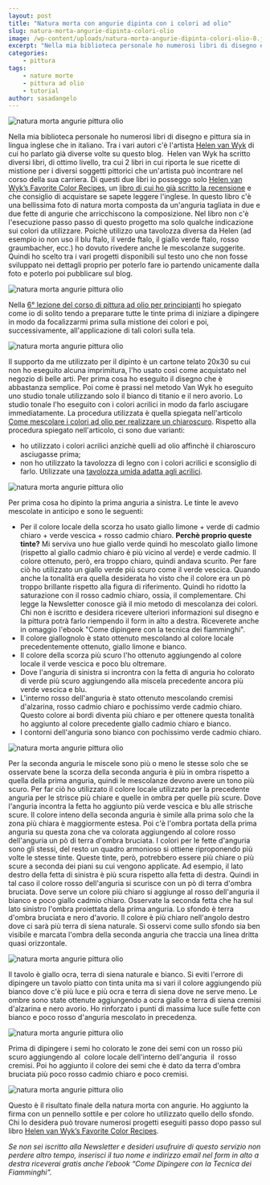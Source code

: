 ```yaml
---
layout: post
title: "Natura morta con angurie dipinta con i colori ad olio"
slug: natura-morta-angurie-dipinta-colori-olio
image: /wp-content/uploads/natura-morta-angurie-dipinta-colori-olio-8.jpg
excerpt: "Nella mia biblioteca personale ho numerosi libri di disegno e pittura sia in lingua inglese che in italiano. Tra i vari autori c&#039;è l&#039;artista Helen van Wyk"
categories:
    - pittura
tags:
    - nature morte
    - pittura ad olio
    - tutorial
author: sasadangelo
---
```


![natura morta angurie pittura olio](https://www.disegnoepittura.it/wp-content/uploads/natura-morta-angurie-dipinta-colori-olio-8.jpg "natura morta angurie pittura olio")

Nella mia biblioteca personale ho numerosi libri di disegno e pittura sia in lingua inglese che in italiano. Tra i vari autori c'è l'artista [Helen van Wyk](https://www.disegnoepittura.it/helen-van-wyk/) di cui ho parlato già diverse volte su questo blog.  Helen van Wyk ha scritto diversi libri, di ottimo livello, tra cui 2 libri in cui riporta le sue ricette di mistione per i diversi soggetti pittorici che un'artista può incontrare nel corso della sua carriera. Di questi due libri io posseggo solo [Helen van Wyk’s Favorite Color Recipes](https://www.amazon.com/Helen-Wyks-Favorite-Color-Recipes/dp/0929552172), un [libro di cui ho già scritto la recensione](https://www.disegnoepittura.it/helen-van-wyk-favorite-color-recipes/) e che consiglio di acquistare se sapete leggere l'inglese. In questo libro c'è una bellissima foto di natura morta composta da un'anguria tagliata in due e due fette di angurie che arricchiscono la composizione. Nel libro non c'è l'esecuzione passo passo di questo progetto ma solo qualche indicazione sui colori da utilizzare. Poichè utilizzo una tavolozza diversa da Helen (ad esempio io non uso il blu ftalo, il verde ftalo, il giallo verde ftalo, rosso graumbacher, ecc.) ho dovuto rivedere anche le mescolanze suggerite. Quindi ho scelto tra i vari progetti disponibili sul testo uno che non fosse sviluppato nei dettagli proprio per poterlo fare io partendo unicamente dalla foto e poterlo poi pubblicare sul blog.

![natura morta angurie pittura olio](https://www.disegnoepittura.it/wp-content/uploads/natura-morta-angurie-olio-1.jpg "natura morta angurie pittura olio")

Nella [6° lezione del corso di pittura ad olio per principianti](https://www.disegnoepittura.it/corso-pittura-olio-artisti-principianti-6/) ho spiegato come io di solito tendo a preparare tutte le tinte prima di iniziare a dipingere in modo da focalizzarmi prima sulla mistione dei colori e poi, successivamente, all'applicazione di tali colori sulla tela.

![natura morta angurie pittura olio](https://www.disegnoepittura.it/wp-content/uploads/natura-morta-angurie-olio-2.jpg "natura morta angurie pittura olio")

Il supporto da me utilizzato per il dipinto è un cartone telato 20x30 su cui non ho eseguito alcuna imprimitura, l'ho usato così come acquistato nel negozio di belle arti. Per prima cosa ho eseguito il disegno che è abbastanza semplice. Poi come è prassi nel metodo Van Wyk ho eseguito uno studio tonale utilizzando solo il bianco di titanio e il nero avorio. Lo studio tonale l'ho eseguito con i colori acrilici in modo da farlo asciugare immediatamente. La procedura utilizzata è quella spiegata nell'articolo [Come mescolare i colori ad olio per realizzare un chiaroscuro](https://www.disegnoepittura.it/come-mescolare-colori-realizzare-chiaroscuro/). Rispetto alla procedura spiegato nell'articolo, ci sono due varianti:

- ho utilizzato i colori acrilici anzichè quelli ad olio affinchè il chiaroscuro asciugasse prima;
- non ho utilizzato la tavolozza di legno con i colori acrilici e sconsiglio di farlo. Utilizzate una [tavolozza umida adatta agli acrilici](https://www.disegnoepittura.it/colori-acrilici/).

![natura morta angurie pittura olio](https://www.disegnoepittura.it/wp-content/uploads/natura-morta-angurie-olio-3.jpg "natura morta angurie pittura olio")

Per prima cosa ho dipinto la prima anguria a sinistra. Le tinte le avevo mescolate in anticipo e sono le seguenti:

- Per il colore locale della scorza ho usato giallo limone + verde di cadmio chiaro + verde vescica + rosso cadmio chiaro. **Perchè proprio queste tinte?** Mi serviva uno hue giallo verde quindi ho mescolato giallo limone (rispetto al giallo cadmio chiaro è più vicino al verde) e verde cadmio. Il colore ottenuto, però, era troppo chiaro, quindi andava scurito. Per fare ciò ho utilizzato un giallo verde più scuro come il verde vescica. Quando anche la tonalità era quella desiderata ho visto che il colore era un pò troppo brillante rispetto alla figura di riferimento. Quindi ho ridotto la saturazione con il rosso cadmio chiaro, ossia, il complementare. Chi legge la Newsletter conosce già il mio metodo di mescolanza dei colori. Chi non è iscritto e desidera ricevere ulteriori informazioni sul disegno e la pittura potrà farlo riempendo il form in alto a destra. Riceverete anche in omaggio l'ebook "Come dipingere con la tecnica dei fiamminghi".
- Il colore giallognolo è stato ottenuto mescolando al colore locale precedentemente ottenuto, giallo limone e bianco.
- Il colore della scorza più scuro l'ho ottenuto aggiungendo al colore locale il verde vescica e poco blu oltremare.
- Dove l'anguria di sinistra si incrontra con la fetta di anguria ho colorato di verde più scuro aggiungendo alla miscela precedente ancora più verde vescica e blu.
- L'interno rosso dell'anguria è stato ottenuto mescolando cremisi d'alzarina, rosso cadmio chiaro e pochissimo verde cadmio chiaro.  Questo colore ai bordi diventa più chiaro e per ottenere questa tonalità ho aggiunto al colore precedente giallo cadmio chiaro e bianco.
- I contorni dell'anguria sono bianco con pochissimo verde cadmio chiaro.

![natura morta angurie pittura olio](https://www.disegnoepittura.it/wp-content/uploads/natura-morta-angurie-olio-4.jpg "natura morta angurie pittura olio")

Per la seconda anguria le miscele sono più o meno le stesse solo che se osservate bene la scorza della seconda anguria è più in ombra rispetto a quella della prima anguria, quindi le mescolanze devono avere un tono più scuro. Per far ciò ho utilizzato il colore locale utilizzato per la precedente anguria per le strisce più chiare e quelle in ombra per quelle più scure. Dove l'anguria incontra la fetta ho aggiunto più verde vescica e blu alle strische scure. Il colore inteno della seconda anguria è simile alla prima solo che la zona più chiara è maggiormente estesa. Poi c'è l'ombra portata della prima anguria su questa zona che va colorata aggiungendo al colore rosso dell'anguria un pò di terra d'ombra bruciata. I colori per le fette d'anguria sono gli stessi, del resto un quadro armonioso si ottiene riproponendo più volte le stesse tinte. Queste tinte, però, potrebbero essere più chiare o più scure a seconda dei piani su cui vengono applicate. Ad esempio, il lato destro della fetta di sinistra è più scura rispetto alla fetta di destra. Quindi in tal caso il colore rosso dell'anguria si scurisce con un pò di terra d'ombra bruciata. Dove serve un colore più chiaro si aggiunge al rosso dell'anguria il bianco e poco giallo cadmio chiaro. Osservate la seconda fetta che ha sul lato sinistro l'ombra proiettata della prima anguria. Lo sfondo è terra d'ombra bruciata e nero d'avorio. Il colore è più chiaro nell'angolo destro dove ci sarà più terra di siena naturale. Si osservi come sullo sfondo sia ben visibile e marcata l'ombra della seconda anguria che traccia una linea dritta quasi orizzontale.

![natura morta angurie pittura olio](https://www.disegnoepittura.it/wp-content/uploads/natura-morta-angurie-olio-5.jpg "natura morta angurie pittura olio")

Il tavolo è giallo ocra, terra di siena naturale e bianco. Si eviti l'errore di dipingere un tavolo piatto con tinta unita ma si vari il colore aggiungendo più bianco dove c'è più luce e più ocra e terra di siena dove ne serve meno. Le ombre sono state ottenute aggiungendo a ocra giallo e terra di siena cremisi d'alzarina e nero avorio. Ho rinforzato i punti di massima luce sulle fette con bianco e poco rosso d'anguria mescolato in precedenza.

![natura morta angurie pittura olio](https://www.disegnoepittura.it/wp-content/uploads/natura-morta-angurie-olio-6.jpg "natura morta angurie pittura olio")

Prima di dipingere i semi ho colorato le zone dei semi con un rosso più scuro aggiungendo al  colore locale dell'interno dell'anguria  il  rosso cremisi. Poi ho aggiunto il colore dei semi che è dato da terra d'ombra bruciata più poco rosso cadmio chiaro e poco cremisi.

![natura morta angurie pittura olio](https://www.disegnoepittura.it/wp-content/uploads/natura-morta-angurie-dipinta-colori-olio-8.jpg "natura morta angurie pittura olio")

Questo è il risultato finale della natura morta con angurie. Ho aggiunto la firma con un pennello sottile e per colore ho utilizzato quello dello sfondo. Chi lo desidera può trovare numerosi progetti eseguiti passo dopo passo sul libro [Helen van Wyk’s Favorite Color Recipes](https://www.amazon.com/Helen-Wyks-Favorite-Color-Recipes/dp/0929552172).

_Se non sei iscritto alla Newsletter e desideri usufruire di questo servizio non perdere altro tempo, inserisci il tuo nome e indirizzo email nel form in alto a destra riceverai gratis anche l’ebook “Come Dipingere con la Tecnica dei Fiamminghi”._
